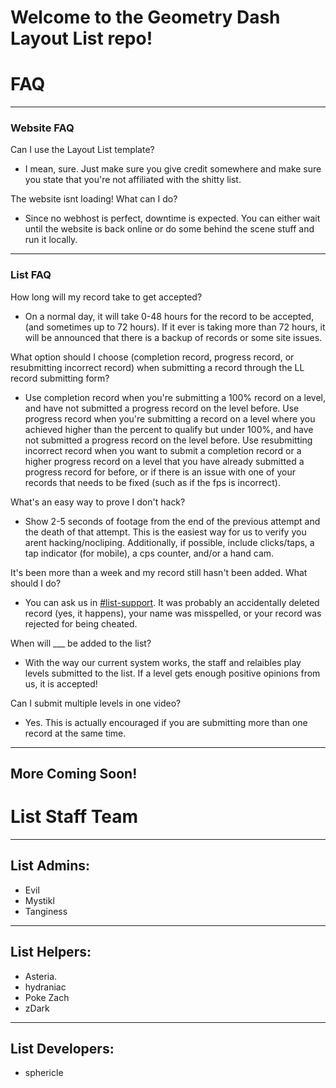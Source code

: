 # Welcome to the Geometry Dash Layout List repo!

# FAQ


---

### Website FAQ

Can I use the Layout List template?

* I mean, sure.  Just make sure you give credit somewhere and make sure you state
  that you're not affiliated with the shitty list.

The website isnt loading!  What can I do?

* Since no webhost is perfect, downtime is expected.  You can either wait until the
  website is back online or do some behind the scene stuff and run it
  locally.


---

### List FAQ

How long will my record take to get accepted?

* On a normal day, it will take 0-48 hours for the record to be accepted,
  (and sometimes up to 72 hours).  If it ever is taking more than 72 hours,
  it will be announced that there is a backup of records or some site issues.

What option should I choose (completion record, progress record, or resubmitting incorrect record) when submitting a record through the LL record submitting form?

* Use completion record when you're submitting a 100% record on a level, and
  have not submitted a progress record on the level before.  Use progress
  record when you're submitting a record on a level where you achieved higher
  than the percent to qualify but under 100%, and have not submitted a progress
  record on the level before.  Use resubmitting incorrect record when you
  want to submit a completion record or a higher progress record on a level that
  you have already submitted a progress record for before, or if there is an
  issue with one of your records that needs to be fixed (such as if the fps is
  incorrect).

What's an easy way to prove I don't hack?

* Show 2-5 seconds of footage from the end of the previous attempt and the death of that
  attempt.  This is the easiest way for us to verify you arent hacking/nocliping.
  Additionally, if possible, include clicks/taps, a tap indicator (for mobile), a cps
  counter, and/or a hand cam.

It's been more than a week and my record still hasn't been added.  What should I do?

* You can ask us in
  [#list-support](https://discord.com/channels/713151800932433972/744151240765603951).
  It was probably an accidentally deleted record (yes, it happens), your name was
  misspelled, or your record was rejected for being cheated.

When will ___ be added to the list?

* With the way our current system works, the staff and relaibles play levels submitted
  to the list.  If a level gets enough positive opinions from us, it is accepted!

Can I submit multiple levels in one video?

* Yes.  This is actually encouraged if you are submitting more than one record at the
  same time.


---

## More Coming Soon!

# List Staff Team


---

## List Admins:

* Evil
* Mystikl
* Tanginess


---

## List Helpers:

* Asteria.
* hydraniac
* Poke Zach
* zDark


---

## List Developers:

* sphericle
